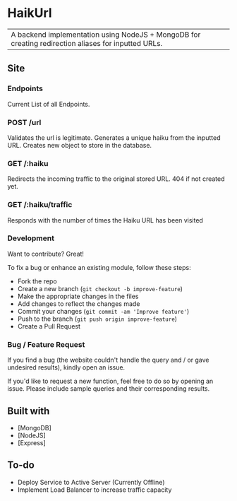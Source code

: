 # HaikUrl
<table>
<tr>
<td>
  A backend implementation using NodeJS + MongoDB for creating redirection aliases for inputted URLs.
</td>
</tr>
</table>

## Site

### Endpoints
Current List of all Endpoints.

### POST /url
Validates the url is legitimate.
Generates a unique haiku from the inputted URL.
Creates new object to store in the database.

### GET /:haiku
Redirects the incoming traffic to the original stored URL.
404 if not created yet.

### GET /:haiku/traffic
Responds with the number of times the Haiku URL has been visited

### Development
Want to contribute? Great!

To fix a bug or enhance an existing module, follow these steps:

- Fork the repo
- Create a new branch (`git checkout -b improve-feature`)
- Make the appropriate changes in the files
- Add changes to reflect the changes made
- Commit your changes (`git commit -am 'Improve feature'`)
- Push to the branch (`git push origin improve-feature`)
- Create a Pull Request 

### Bug / Feature Request

If you find a bug (the website couldn't handle the query and / or gave undesired results), kindly open an issue.

If you'd like to request a new function, feel free to do so by opening an issue. Please include sample queries and their corresponding results.


## Built with 

- [MongoDB]
- [NodeJS]
- [Express]


## To-do
- Deploy Service to Active Server (Currently Offline)
- Implement Load Balancer to increase traffic capacity

